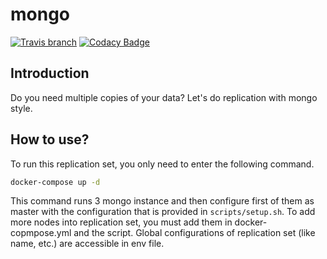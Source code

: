 # mongo
[![Travis branch](https://img.shields.io/travis/com/I1820/mongo/master.svg?style=flat-square)](https://travis-ci.com/I1820/mongo)
[![Codacy Badge](https://api.codacy.com/project/badge/Grade/edd16ac391684c138a1903c064832ace)](https://www.codacy.com/app/i1820/mongo?utm_source=github.com&amp;utm_medium=referral&amp;utm_content=I1820/mongo&amp;utm_campaign=Badge_Grade)

## Introduction
Do you need multiple copies of your data? Let's do replication with mongo style.

## How to use?
To run this replication set, you only need to enter the following command.

```sh
docker-compose up -d
```

This command runs 3 mongo instance and then configure first of them as master with the configuration that is provided in `scripts/setup.sh`.
To add more nodes into replication set, you must add them in docker-copmpose.yml and the script.
Global configurations of replication set (like name, etc.) are accessible in env file.
